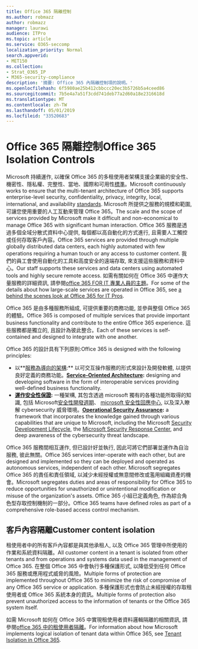 ```yaml
---
title: Office 365 隔離控制
ms.author: robmazz
author: robmazz
manager: laurawi
audience: ITPro
ms.topic: article
ms.service: O365-seccomp
localization_priority: Normal
search.appverid:
- MET150
ms.collection:
- Strat_O365_IP
- M365-security-compliance
description: '摘要: Office 365 內隔離控制項的說明。'
ms.openlocfilehash: 6f5980ae25b412cbbccc20ec3b5726b5a4ceed86
ms.sourcegitcommit: 7b5e4a7a51f3cdd741deb77a2d60a18e2316618d
ms.translationtype: MT
ms.contentlocale: zh-TW
ms.lasthandoff: 05/01/2019
ms.locfileid: "33520683"
---
```

# <a name="office-365-isolation-controls"></a><span data-ttu-id="22441-103">Office 365 隔離控制</span><span class="sxs-lookup"><span data-stu-id="22441-103">Office 365 Isolation Controls</span></span> 

<span data-ttu-id="22441-104">Microsoft 持續運作, 以確保 Office 365 的多租使用者架構支援企業級的安全性、機密性、隱私權、完整性、當地、國際和可用性[標準](https://www.microsoft.com/TrustCenter/Compliance?service=Office#Icons)。</span><span class="sxs-lookup"><span data-stu-id="22441-104">Microsoft continuously works to ensure that the multi-tenant architecture of Office 365 supports enterprise-level security, confidentiality, privacy, integrity, local, international, and availability [standards](https://www.microsoft.com/TrustCenter/Compliance?service=Office#Icons).</span></span> <span data-ttu-id="22441-105">Microsoft 所提供之服務的規模和範圍, 可讓您使用重要的人工互動來管理 Office 365。</span><span class="sxs-lookup"><span data-stu-id="22441-105">The scale and the scope of services provided by Microsoft make it difficult and non-economical to manage Office 365 with significant human interaction.</span></span> <span data-ttu-id="22441-106">Office 365 服務是透過多個全域分散式資料中心提供, 每個都以高自動化的方式進行, 且需要人工觸控或任何存取客戶內容。</span><span class="sxs-lookup"><span data-stu-id="22441-106">Office 365 services are provided through multiple globally distributed data centers, each highly automated with few operations requiring a human touch or any access to customer content.</span></span> <span data-ttu-id="22441-107">我們的員工會使用自動化的工具和高度安全的遠端存取, 來支援這些服務和資料中心。</span><span class="sxs-lookup"><span data-stu-id="22441-107">Our staff supports these services and data centers using automated tools and highly secure remote access.</span></span> <span data-ttu-id="22441-108">如需有關如何在 Office 365 中運作大量服務的詳細資訊, 請參閱[office 365 FOR IT 專業人員的主題](https://channel9.msdn.com/Events/SharePoint-Conference/2014/SPC202)。</span><span class="sxs-lookup"><span data-stu-id="22441-108">For some of the details about how large-scale services are operated in Office 365, see [a behind the scenes look at Office 365 for IT Pros](https://channel9.msdn.com/Events/SharePoint-Conference/2014/SPC202).</span></span>

<span data-ttu-id="22441-109">Office 365 是由多種服務所組成, 可提供重要的商務功能, 並參與整個 Office 365 的體驗。</span><span class="sxs-lookup"><span data-stu-id="22441-109">Office 365 is composed of multiple services that provide important business functionality and contribute to the entire Office 365 experience.</span></span> <span data-ttu-id="22441-110">這些服務都是獨立的, 且設計為彼此整合。</span><span class="sxs-lookup"><span data-stu-id="22441-110">Each of these services is self-contained and designed to integrate with one another.</span></span>

<span data-ttu-id="22441-111">Office 365 的設計具有下列原則:</span><span class="sxs-lookup"><span data-stu-id="22441-111">Office 365 is designed with the following principles:</span></span>

 - <span data-ttu-id="22441-112">以**[服務為導向的架構](https://msdn.microsoft.com/library/aa480021.aspx):** 以可交互操作服務的形式來設計及開發軟體, 以提供良好定義的商務功能。</span><span class="sxs-lookup"><span data-stu-id="22441-112">**[Service-Oriented Architecture](https://msdn.microsoft.com/library/aa480021.aspx):** designing and developing software in the form of interoperable services providing well-defined business functionality.</span></span>
 - <span data-ttu-id="22441-113">**[運作安全性保證](http://www.microsoft.com/download/details.aspx?id=40872):** 一種架構, 其包含透過 microsoft 獨有的各種功能所取得的知識, 包括 Microsoft[安全性開發週期](https://www.microsoft.com/sdl/default.aspx)、 [microsoft 安全性回應中心](https://technet.microsoft.com/library/dn440717.aspx), 以及深入瞭解 cybersecurity 威脅環境。</span><span class="sxs-lookup"><span data-stu-id="22441-113">**[Operational Security Assurance](http://www.microsoft.com/download/details.aspx?id=40872):** a framework that incorporates the knowledge gained through various capabilities that are unique to Microsoft, including the Microsoft [Security Development Lifecycle](https://www.microsoft.com/sdl/default.aspx), the [Microsoft Security Response Center](https://technet.microsoft.com/library/dn440717.aspx), and deep awareness of the cybersecurity threat landscape.</span></span>

<span data-ttu-id="22441-114">Office 365 服務間相互運作, 但已設計好並執行, 因此可將它們部署並運作為自治服務, 彼此無關。</span><span class="sxs-lookup"><span data-stu-id="22441-114">Office 365 services inter-operate with each other, but are designed and implemented so they can be deployed and operated as autonomous services, independent of each other.</span></span> <span data-ttu-id="22441-115">Microsoft segregates Office 365 的責任和責任領域, 以減少未經授權或無意間修改或濫用組織資產的機會。</span><span class="sxs-lookup"><span data-stu-id="22441-115">Microsoft segregates duties and areas of responsibility for Office 365 to reduce opportunities for unauthorized or unintentional modification or misuse of the organization's assets.</span></span> <span data-ttu-id="22441-116">Office 365 小組已定義角色, 作為綜合角色型存取控制機制的一部分。</span><span class="sxs-lookup"><span data-stu-id="22441-116">Office 365 teams have defined roles as part of a comprehensive role-based access control mechanism.</span></span>

## <a name="customer-content-isolation"></a><span data-ttu-id="22441-117">客戶內容隔離</span><span class="sxs-lookup"><span data-stu-id="22441-117">Customer content isolation</span></span>

<span data-ttu-id="22441-118">租使用者中的所有客戶內容都是與其他承租人, 以及 Office 365 管理中所使用的作業和系統資料隔離。</span><span class="sxs-lookup"><span data-stu-id="22441-118">All customer content in a tenant is isolated from other tenants and from operations and systems data used in the management of Office 365.</span></span> <span data-ttu-id="22441-119">在整個 Office 365 中會執行多種保護形式, 以降低受到任何 Office 365 服務或應用程式威脅的風險。</span><span class="sxs-lookup"><span data-stu-id="22441-119">Multiple forms of protection are implemented throughout Office 365 to minimize the risk of compromise of any Office 365 service or application.</span></span> <span data-ttu-id="22441-120">多種保護形式也會防止未經授權的存取租使用者或 Office 365 系統本身的資訊。</span><span class="sxs-lookup"><span data-stu-id="22441-120">Multiple forms of protection also prevent unauthorized access to the information of tenants or the Office 365 system itself.</span></span>

<span data-ttu-id="22441-121">如需 Microsoft 如何在 Office 365 中實現租使用者資料邏輯隔離的相關資訊, 請參閱[office 365 中的租使用者隔離](office-365-tenant-isolation-overview.md)。</span><span class="sxs-lookup"><span data-stu-id="22441-121">For information about how Microsoft implements logical isolation of tenant data within Office 365, see [Tenant Isolation in Office 365](office-365-tenant-isolation-overview.md).</span></span>
